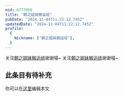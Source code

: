```yaml
---
mid: 6777056
title: "朝之姐妹搬运组"
pubDate: "2024-11-04T11:22:12.745Z"
updatedDate: "2024-11-04T11:22:12.745Z"
profile:
  {
    Nickname: ["朝之姐妹搬运组"],
  }
---
```


关注[朝之姐妹搬运组](https://space.bilibili.com/6777056)谢谢喵~ 关注[朝之姐妹搬运组](https://space.bilibili.com/6777056)谢谢喵~

## 此条目有待补充
你可以在[这里](https://github.com/Yuhanawa/VTuber.ICU-Content/edit/master/v/朝之姐妹搬运组/index.md)编辑本文
